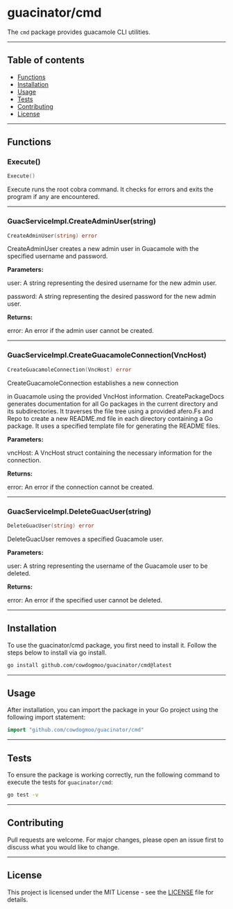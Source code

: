 # guacinator/cmd

The `cmd` package provides guacamole CLI utilities.

---

## Table of contents

- [Functions](#functions)
- [Installation](#installation)
- [Usage](#usage)
- [Tests](#tests)
- [Contributing](#contributing)
- [License](#license)

---

## Functions

### Execute()

```go
Execute()
```

Execute runs the root cobra command. It checks for errors and exits
the program if any are encountered.

---

### GuacServiceImpl.CreateAdminUser(string)

```go
CreateAdminUser(string) error
```

CreateAdminUser creates a new admin user in
Guacamole with the specified
username and password.

**Parameters:**

user: A string representing the desired username for the new admin user.

password: A string representing the desired password for the new admin user.

**Returns:**

error: An error if the admin user cannot be created.

---

### GuacServiceImpl.CreateGuacamoleConnection(VncHost)

```go
CreateGuacamoleConnection(VncHost) error
```

CreateGuacamoleConnection establishes a new connection

in Guacamole using the provided VncHost information.
CreatePackageDocs generates documentation for all Go packages in the current
directory and its subdirectories. It traverses the file tree using a provided
afero.Fs and Repo to create a new README.md file in each directory containing
a Go package. It uses a specified template file for generating the README files.

**Parameters:**

vncHost: A VncHost struct containing the necessary information for the connection.

**Returns:**

error: An error if the connection cannot be created.

---

### GuacServiceImpl.DeleteGuacUser(string)

```go
DeleteGuacUser(string) error
```

DeleteGuacUser removes a specified Guacamole user.

**Parameters:**

user: A string representing the username of the Guacamole user to be deleted.

**Returns:**

error: An error if the specified user cannot be deleted.

---

## Installation

To use the guacinator/cmd package, you first need to install it.
Follow the steps below to install via go install.

```bash
go install github.com/cowdogmoo/guacinator/cmd@latest
```

---

## Usage

After installation, you can import the package in your Go project
using the following import statement:

```go
import "github.com/cowdogmoo/guacinator/cmd"
```

---

## Tests

To ensure the package is working correctly, run the following
command to execute the tests for `guacinator/cmd`:

```bash
go test -v
```

---

## Contributing

Pull requests are welcome. For major changes,
please open an issue first to discuss what
you would like to change.

---

## License

This project is licensed under the MIT
License - see the [LICENSE](https://github.com/CowDogMoo/guacinator/blob/main/LICENSE)
file for details.
